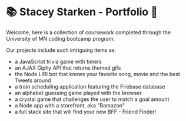 # :books: Stacey Starken - Portfolio :notebook:

Welcome, here is a collection of coursework completed through the University of MN coding bootcamp program.

Our projects include such intriguing items as:
* a JavaScript trivia game with timers
* an AJAX Giphy API that returns themed gifs
* the Node LIRI bot that knows your favorite song, movie and the best Tweets around
* a train scheduling application featuring the Firebase database
* an alphabet guessing game played with the browser
* a crystal game that challenges the user to match a goal amount
* a Node app with a storefront, aka "Bamazon"
* a full stack site that will find your new BFF - Friend Finder!
